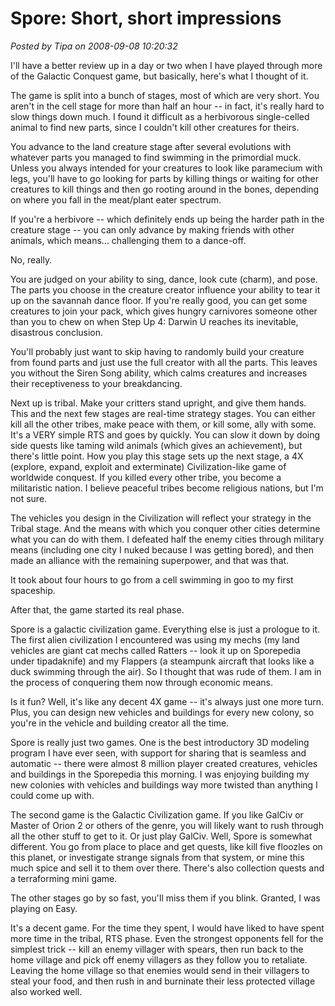 # Spore: Short, short impressions

*Posted by Tipa on 2008-09-08 10:20:32*

I'll have a better review up in a day or two when I have played through more of the Galactic Conquest game, but basically, here's what I thought of it.

The game is split into a bunch of stages, most of which are very short. You aren't in the cell stage for more than half an hour -- in fact, it's really hard to slow things down much. I found it difficult as a herbivorous single-celled animal to find new parts, since I couldn't kill other creatures for theirs.

You advance to the land creature stage after several evolutions with whatever parts you managed to find swimming in the primordial muck. Unless you always intended for your creatures to look like paramecium with legs, you'll have to go looking for parts by killing things or waiting for other creatures to kill things and then go rooting around in the bones, depending on where you fall in the meat/plant eater spectrum.

If you're a herbivore -- which definitely ends up being the harder path in the creature stage -- you can only advance by making friends with other animals, which means... challenging them to a dance-off.

No, really.

You are judged on your ability to sing, dance, look cute (charm), and pose. The parts you choose in the creature creator influence your ability to tear it up on the savannah dance floor. If you're really good, you can get some creatures to join your pack, which gives hungry carnivores someone other than you to chew on when Step Up 4: Darwin U reaches its inevitable, disastrous conclusion.

You'll probably just want to skip having to randomly build your creature from found parts and just use the full creator with all the parts. This leaves you without the Siren Song ability, which calms creatures and increases their receptiveness to your breakdancing. 

Next up is tribal. Make your critters stand upright, and give them hands. This and the next few stages are real-time strategy stages. You can either kill all the other tribes, make peace with them, or kill some, ally with some. It's a VERY simple RTS and goes by quickly. You can slow it down by doing side quests like taming wild animals (which gives an achievement), but there's little point. How you play this stage sets up the next stage, a 4X (explore, expand, exploit and exterminate) Civilization-like game of worldwide conquest. If you killed every other tribe, you become a militaristic nation. I believe peaceful tribes become religious nations, but I'm not sure. 

The vehicles you design in the Civilization will reflect your strategy in the Tribal stage. And the means with which you conquer other cities determine what you can do with them. I defeated half the enemy cities through military means (including one city I nuked because I was getting bored), and then made an alliance with the remaining superpower, and that was that.

It took about four hours to go from a cell swimming in goo to my first spaceship.

After that, the game started its real phase.

Spore is a galactic civilization game. Everything else is just a prologue to it. The first alien civilization I encountered was using my mechs (my land vehicles are giant cat mechs called Ratters -- look it up on Sporepedia under tipadaknife) and my Flappers (a steampunk aircraft that looks like a duck swimming through the air). So I thought that was rude of them. I am in the process of conquering them now through economic means.

Is it fun? Well, it's like any decent 4X game -- it's always just one more turn. Plus, you can design new vehicles and buildings for every new colony, so you're in the vehicle and building creator all the time.

Spore is really just two games. One is the best introductory 3D modeling program I have ever seen, with support for sharing that is seamless and automatic -- there were almost 8 million player created creatures, vehicles and buildings in the Sporepedia this morning. I was enjoying building my new colonies with vehicles and buildings way more twisted than anything I could come up with.

The second game is the Galactic Civilization game. If you like GalCiv or Master of Orion 2 or others of the genre, you will likely want to rush through all the other stuff to get to it. Or just play GalCiv. Well, Spore is somewhat different. You go from place to place and get quests, like kill five floozles on this planet, or investigate strange signals from that system, or mine this much spice and sell it to them over there. There's also collection quests and a terraforming mini game.

The other stages go by so fast, you'll miss them if you blink. Granted, I was playing on Easy.

It's a decent game. For the time they spent, I would have liked to have spent more time in the tribal, RTS phase. Even the strongest opponents fell for the simplest trick -- kill an enemy villager with spears, then run back to the home village and pick off enemy villagers as they follow you to retaliate. Leaving the home village so that enemies would send in their villagers to steal your food, and then rush in and burninate their less protected village also worked well.

